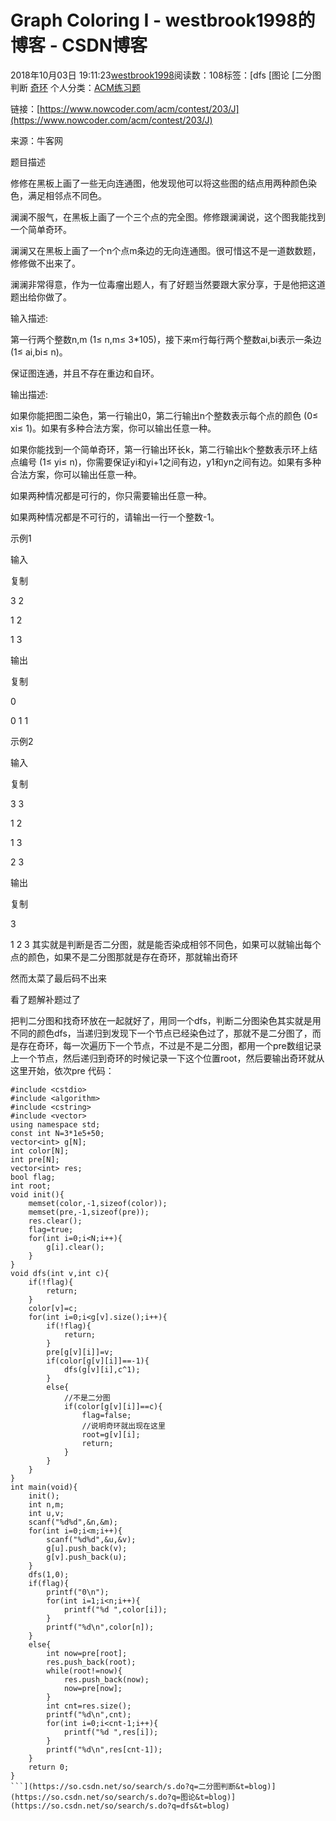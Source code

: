 # Graph Coloring I - westbrook1998的博客 - CSDN博客





2018年10月03日 19:11:23[westbrook1998](https://me.csdn.net/westbrook1998)阅读数：108标签：[dfs																[图论																[二分图判断																[奇环](https://so.csdn.net/so/search/s.do?q=奇环&t=blog)
个人分类：[ACM练习题](https://blog.csdn.net/westbrook1998/article/category/7652684)





> 
链接：[https://www.nowcoder.com/acm/contest/203/J](https://www.nowcoder.com/acm/contest/203/J)

来源：牛客网

题目描述

修修在黑板上画了一些无向连通图，他发现他可以将这些图的结点用两种颜色染色，满足相邻点不同色。

澜澜不服气，在黑板上画了一个三个点的完全图。修修跟澜澜说，这个图我能找到一个简单奇环。

澜澜又在黑板上画了一个n个点m条边的无向连通图。很可惜这不是一道数数题，修修做不出来了。

澜澜非常得意，作为一位毒瘤出题人，有了好题当然要跟大家分享，于是他把这道题出给你做了。

输入描述:

第一行两个整数n,m (1≤ n,m≤ 3*105)，接下来m行每行两个整数ai,bi表示一条边 (1≤ ai,bi≤ n)。

保证图连通，并且不存在重边和自环。

输出描述:

如果你能把图二染色，第一行输出0，第二行输出n个整数表示每个点的颜色 (0≤ xi≤ 1)。如果有多种合法方案，你可以输出任意一种。

如果你能找到一个简单奇环，第一行输出环长k，第二行输出k个整数表示环上结点编号 (1≤ yi≤ n)，你需要保证yi和yi+1之间有边，y1和yn之间有边。如果有多种合法方案，你可以输出任意一种。

如果两种情况都是可行的，你只需要输出任意一种。

如果两种情况都是不可行的，请输出一行一个整数-1。

示例1

输入

复制

3 2

1 2

1 3

输出

复制

0

0 1 1

示例2

输入

复制

3 3

1 2

1 3

2 3

输出

复制

3

1 2 3
其实就是判断是否二分图，就是能否染成相邻不同色，如果可以就输出每个点的颜色，如果不是二分图那就是存在奇环，那就输出奇环

然而太菜了最后码不出来

看了题解补题过了

把判二分图和找奇环放在一起就好了，用同一个dfs，判断二分图染色其实就是用不同的颜色dfs，当递归到发现下一个节点已经染色过了，那就不是二分图了，而是存在奇环，每一次遍历下一个节点，不过是不是二分图，都用一个pre数组记录上一个节点，然后递归到奇环的时候记录一下这个位置root，然后要输出奇环就从这里开始，依次pre
代码：

```
#include <cstdio>
#include <algorithm>
#include <cstring>
#include <vector>
using namespace std;
const int N=3*1e5+50;
vector<int> g[N];
int color[N];
int pre[N];
vector<int> res;
bool flag;
int root;
void init(){
    memset(color,-1,sizeof(color));
    memset(pre,-1,sizeof(pre));
    res.clear();
    flag=true;
    for(int i=0;i<N;i++){
        g[i].clear();
    }
}
void dfs(int v,int c){
    if(!flag){
        return;
    }
    color[v]=c;
    for(int i=0;i<g[v].size();i++){
        if(!flag){
            return;
        }
        pre[g[v][i]]=v;
        if(color[g[v][i]]==-1){
            dfs(g[v][i],c^1);
        }
        else{
            //不是二分图
            if(color[g[v][i]]==c){
                flag=false;
                //说明奇环就出现在这里
                root=g[v][i];
                return;
            }
        }
    }
}
int main(void){
    init();
    int n,m;
    int u,v;
    scanf("%d%d",&n,&m);
    for(int i=0;i<m;i++){
        scanf("%d%d",&u,&v);
        g[u].push_back(v);
        g[v].push_back(u);
    }
    dfs(1,0);
    if(flag){
        printf("0\n");
        for(int i=1;i<n;i++){
            printf("%d ",color[i]);
        }
        printf("%d\n",color[n]);
    }
    else{
        int now=pre[root];
        res.push_back(root);
        while(root!=now){
            res.push_back(now);
            now=pre[now];
        }
        int cnt=res.size();
        printf("%d\n",cnt);
        for(int i=0;i<cnt-1;i++){
            printf("%d ",res[i]);
        }
        printf("%d\n",res[cnt-1]);
    }
    return 0;
}
```](https://so.csdn.net/so/search/s.do?q=二分图判断&t=blog)](https://so.csdn.net/so/search/s.do?q=图论&t=blog)](https://so.csdn.net/so/search/s.do?q=dfs&t=blog)




